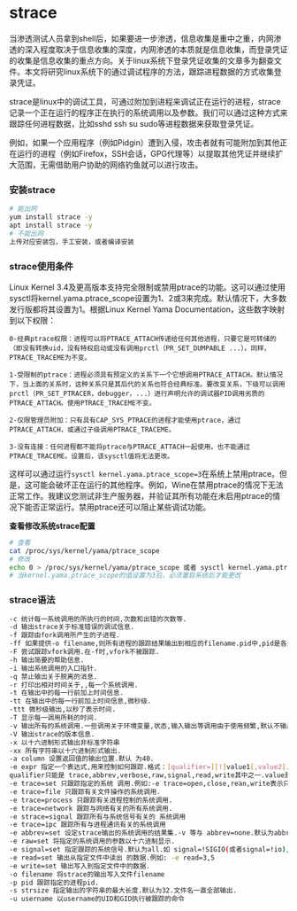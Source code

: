 # strace

当渗透测试人员拿到shell后，如果要进一步渗透，信息收集是重中之重，内网渗透的深入程度取决于信息收集的深度，内网渗透的本质就是信息收集，而登录凭证的收集是信息收集的重点方向。关于linux系统下登录凭证收集的文章多为翻查文件。本文将研究linux系统下的通过调试程序的方法，跟踪进程数据的方式收集登录凭证。

strace是linux中的调试工具，可通过附加到进程来调试正在运行的进程，strace记录一个正在运行的程序正在执行的系统调用以及参数。我们可以通过这种方式来跟踪任何进程数据，比如sshd ssh su sudo等进程数据来获取登录凭证。

例如，如果一个应用程序（例如Pidgin）遭到入侵，攻击者就有可能附加到其他正在运行的进程（例如Firefox，SSH会话，GPG代理等）以提取其他凭证并继续扩大范围，无需借助用户协助的网络钓鱼就可以进行攻击。

### 安装strace

```bash
# 能出网
yum install strace -y
apt install strace -y
# 不能出网
上传对应安装包，手工安装，或者编译安装

```

### strace使用条件

Linux Kernel 3.4及更高版本支持完全限制或禁用ptrace的功能。这可以通过使用sysctl将kernel.yama.ptrace_scope设置为1、2或3来完成。默认情况下，大多数发行版都将其设置为1。根据Linux Kernel Yama Documentation，这些数字映射到以下权限：

```
0-经典ptrace权限：进程可以将PTRACE_ATTACH传递给任何其他进程，只要它是可转储的（即没有转换uid，没有特权启动或没有调用prctl（PR_SET_DUMPABLE ...）。同样，PTRACE_TRACEME为不变。

1-受限制的ptrace：进程必须具有预定义的关系下一个它想调用PTRACE_ATTACH。默认情况下，当上面的关系时，这种关系只是其后代的关系也符合经典标准。要改变关系，下级可以调用prctl（PR_SET_PTRACER，debugger，...）进行声明允许的调试器PID调用劣质的PTRACE_ATTACH。使用PTRACE_TRACEME不变。

2-仅限管理员附加：只有具有CAP_SYS_PTRACE的进程才能使用ptrace，通过PTRACE_ATTACH，或通过子级调用PTRACE_TRACEME。

3-没有连接：任何进程都不能将ptrace与PTRACE_ATTACH一起使用，也不能通过PTRACE_TRACEME。设置后，该sysctl值将无法更改。

```

这样可以通过运行`sysctl kernel.yama.ptrace_scope=3`在系统上禁用ptrace。但是，这可能会破坏正在运行的其他程序。例如，Wine在禁用ptrace的情况下无法正常工作。我建议您测试非生产服务器，并验证其所有功能在未启用ptrace的情况下能否正常运行。禁用ptrace还可以阻止某些调试功能。

**查看修改系统strace配置**

```bash
# 查看
cat /proc/sys/kernel/yama/ptrace_scope
# 修改
echo 0 > /proc/sys/kernel/yama/ptrace_scope 或者 sysctl kernel.yama.ptrace_scope=0
# 当kernel.yama.ptrace_scope的值设置为3后，必须重启系统后才能更改

```

### strace语法

```bash
-c 统计每一系统调用的所执行的时间,次数和出错的次数等.
-d 输出strace关于标准错误的调试信息.
-f 跟踪由fork调用所产生的子进程.
-ff 如果提供-o filename,则所有进程的跟踪结果输出到相应的filename.pid中,pid是各进程的进程号.
-F 尝试跟踪vfork调用.在-f时,vfork不被跟踪.
-h 输出简要的帮助信息.
-i 输出系统调用的入口指针.
-q 禁止输出关于脱离的消息.
-r 打印出相对时间关于,,每一个系统调用.
-t 在输出中的每一行前加上时间信息.
-tt 在输出中的每一行前加上时间信息,微秒级.
-ttt 微秒级输出,以秒了表示时间.
-T 显示每一调用所耗的时间.
-v 输出所有的系统调用.一些调用关于环境变量,状态,输入输出等调用由于使用频繁,默认不输出.
-V 输出strace的版本信息.
-x 以十六进制形式输出非标准字符串
-xx 所有字符串以十六进制形式输出.
-a column 设置返回值的输出位置.默认 为40.
-e expr 指定一个表达式,用来控制如何跟踪.格式：[qualifier=][!]value1[,value2]...
qualifier只能是 trace,abbrev,verbose,raw,signal,read,write其中之一.value是用来限定的符号或数字.默认的 qualifier是 trace.感叹号是否定符号.例如:-eopen等价于 -e trace=open,表示只跟踪open调用.而-etrace!=open 表示跟踪除了open以外的其他调用.有两个特殊的符号 all 和 none. 注意有些shell使用!来执行历史记录里的命令,所以要使用\\.
-e trace=set 只跟踪指定的系统 调用.例如:-e trace=open,close,rean,write表示只跟踪这四个系统调用.默认的为set=all.
-e trace=file 只跟踪有关文件操作的系统调用.
-e trace=process 只跟踪有关进程控制的系统调用.
-e trace=network 跟踪与网络有关的所有系统调用.
-e strace=signal 跟踪所有与系统信号有关的 系统调用
-e trace=ipc 跟踪所有与进程通讯有关的系统调用
-e abbrev=set 设定strace输出的系统调用的结果集.-v 等与 abbrev=none.默认为abbrev=all.
-e raw=set 将指定的系统调用的参数以十六进制显示.
-e signal=set 指定跟踪的系统信号.默认为all.如 signal=!SIGIO(或者signal=!io),表示不跟踪SIGIO信号.
-e read=set 输出从指定文件中读出 的数据.例如: -e read=3,5
-e write=set 输出写入到指定文件中的数据.
-o filename 将strace的输出写入文件filename
-p pid 跟踪指定的进程pid.
-s strsize 指定输出的字符串的最大长度.默认为32.文件名一直全部输出.
-u username 以username的UID和GID执行被跟踪的命令

```

